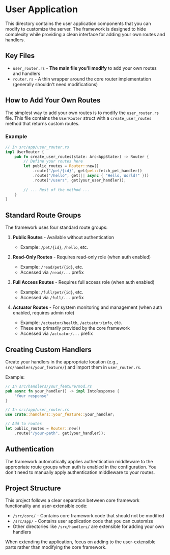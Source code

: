 # User Application

This directory contains the user application components that you can modify to customize the server. The framework is designed to hide complexity while providing a clean interface for adding your own routes and handlers.

## Key Files

- `user_router.rs` - **The main file you'll modify** to add your own routes and handlers
- `router.rs` - A thin wrapper around the core router implementation (generally shouldn't need modifications)

## How to Add Your Own Routes

The simplest way to add your own routes is to modify the `user_router.rs` file. This file contains the `UserRouter` struct with a `create_user_routes` method that returns custom routes.

### Example

```rust
// In src/app/user_router.rs
impl UserRouter {
    pub fn create_user_routes(state: Arc<AppState>) -> Router {
        // Define your routes here
        let public_routes = Router::new()
            .route("/pet/{id}", get(pet::fetch_pet_handler))
            .route("/hello", get(|| async { "Hello, World!" }))
            .route("/users", get(your_user_handler));
            
        // ... Rest of the method ...
    }
}
```

## Standard Route Groups

The framework uses four standard route groups:

1. **Public Routes** - Available without authentication
   - Example: `/pet/{id}`, `/hello`, etc.

2. **Read-Only Routes** - Requires read-only role (when auth enabled)
   - Example: `/read/pet/{id}`, etc.
   - Accessed via `/read/...` prefix

3. **Full Access Routes** - Requires full access role (when auth enabled)
   - Example: `/full/pet/{id}`, etc.
   - Accessed via `/full/...` prefix

4. **Actuator Routes** - For system monitoring and management (when auth enabled, requires admin role)
   - Example: `/actuator/health`, `/actuator/info`, etc.
   - These are primarily provided by the core framework
   - Accessed via `/actuator/...` prefix

## Creating Custom Handlers

Create your handlers in the appropriate location (e.g., `src/handlers/your_feature/`) and import them in `user_router.rs`.

Example:
```rust
// In src/handlers/your_feature/mod.rs
pub async fn your_handler() -> impl IntoResponse {
    "Your response"
}

// In src/app/user_router.rs
use crate::handlers::your_feature::your_handler;

// Add to routes
let public_routes = Router::new()
    .route("/your-path", get(your_handler));
```

## Authentication

The framework automatically applies authentication middleware to the appropriate route groups when auth is enabled in the configuration. You don't need to manually apply authentication middleware to your routes.

## Project Structure

This project follows a clear separation between core framework functionality and user-extensible code:

- `/src/core/` - Contains core framework code that should not be modified
- `/src/app/` - Contains user application code that you can customize
- Other directories like `/src/handlers/` are extensible for adding your own handlers

When extending the application, focus on adding to the user-extensible parts rather than modifying the core framework. 